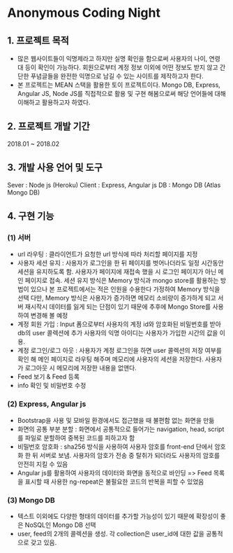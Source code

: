 # Anonymous Coding Night
## 1. 프로젝트 목적
* 많은 웹사이트들이 익명제라고 하지만 실명 확인을 함으로써 사용자의 나이, 연령 대 등이 확인이 가능하다. 회원으로부터 계정 정보 이외에 어떤 정보도 받지 않고 간단한 푸념글들을 완전한 익명으로 남길 수 있는 사이트를 제작하고자 한다.
* 본 프로젝트는 MEAN 스택을 활용한 토이 프로젝트이다. Mongo DB, Express, Angular JS, Node JS를 직접적으로 활용 및 구현 해봄으로써 해당 언어들에 대해 이해하고 활용하고자 하였다.
## 2. 프로젝트 개발 기간
2018.01 ~ 2018.02
## 3. 개발 사용 언어 및 도구
Sever : Node js (Heroku)
Client : Express, Angular js
DB : Mongo DB (Atlas Mongo DB)
## 4. 구현 기능
### (1) 서버
* url 라우팅 : 클라이언트가 요청한 url 방식에 따라 처리할 페이지를 지정
* 사용자 세션 유지 : 사용자가 로그인을 한 뒤 페이지를 벗어나더라도 일정 시간동안 세션을 유지하도록 함. 사용자가 페이지에 재접속 했을 시 로그인 페이지가 아닌 메인 페이지로 접속.
세션 유지 방식은 Memory 방식과 mongo store를 활용하는 방법이 있으나 본 프로젝트에서는 적은 인원을 수용한다 가정하여 Memory 방식을 선택
다만, Memory 방식은 사용자가 증가하면 메모리 소비량이 증가하게 되고 서버 재시작시 데이터를 잃게 되는 단점이 있기 때문에 추후에 Mongo Store를 사용하여 변경해 볼 예정
* 계정 회원 가입 : Input 폼으로부터 사용자의 계정 id와 암호화된 비밀번호를 받아 db의 user 콜렉션에 추가
사용자의 익명 아이디는 사용자가 가입한 시간의 값을 이용.
* 계정 로그인/로그 아웃 : 사용자가 계정 로그인을 하면 user 콜렉션의 저장 여부를 확인 해 메인 페이지로 라우팅 해주며 메모리에 사용자의 세션을 저장한다. 사용자가 로그아웃 시 메모리에 저장한 내용을 없앤다.
* Feed 보기 & Feed 등록
* info 확인 및 비밀번호 수정
### (2) Express, Angular js
* Bootstrap을 사용 및 모바일 환경에서도 접근했을 때 불편함 없는 화면을 만듦
* 화면의 공통 부분 분할 : 화면에서 공통적으로 들어가는 navigation, head, script를 파일로 분할하여 중복된 코드를 피하고자 함
* 비밀번호 암호화 : sha256 방식을 사용하여 사용자 암호를 front-end 단에서 암호화 한 뒤 서버로 보냄. 사용자의 암호가 전송 중 탈취가 되더라도 사용자의 암호를 안전히 지킬 수 있음
* Angular js를 활용하여 사용자의 데이터와 화면을 동적으로 바인딩
   => Feed 목록을 표시할 때 사용한 ng-repeat은 불필요한 코드의 반복을 피할 수 있었음
### (3) Mongo DB
* 텍스트 이외에도 다양한 형태의 데이터를 추가할 가능성이 있기 때문에 확장성이 좋은 NoSQL인 Mongo DB 선택
* user, feed의 2개의 콜렉션을 생성. 각 collection은 user_id에 대한 값을 공통적으로 갖고 있음.

